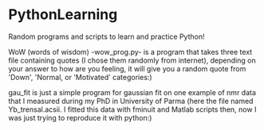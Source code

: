 # PythonLearning
Random programs and scripts to learn and practice Python!

WoW (words of wisdom) -wow_prog.py- is a program that takes three text file containing quotes (I chose them randomly from internet), depending on your answer to how are you feeling, it will give you a random quote from 'Down', 'Normal, or 'Motivated' categories:)

gau_fit is just a simple program for gaussian fit on one example of nmr data that I measured during my PhD in University of Parma (here the file named Yb_trensal.acsii. I fitted this data with fminuit and Matlab scripts then, now I was just trying to reproduce it with python:)
